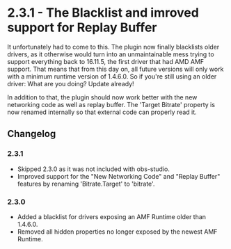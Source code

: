 # 2.3.1 - The Blacklist and imroved support for Replay Buffer
It unfortunately had to come to this. The plugin now finally blacklists older drivers, as it otherwise would turn into an unmaintainable mess trying to support everything back to 16.11.5, the first driver that had AMD AMF support. That means that from this day on, all future versions will only work with a minimum runtime version of 1.4.6.0. So if you're still using an older driver: What are you doing? Update already!

In addition to that, the plugin should now work better with the new networking code as well as replay buffer. The 'Target Bitrate' property is now renamed internally so that external code can properly read it.

## Changelog
### 2.3.1
* Skipped 2.3.0 as it was not included with obs-studio.
* Improved support for the "New Networking Code" and "Replay Buffer" features by renaming 'Bitrate.Target' to 'bitrate'.

### 2.3.0
* Added a blacklist for drivers exposing an AMF Runtime older than 1.4.6.0.
* Removed all hidden properties no longer exposed by the newest AMF Runtime.